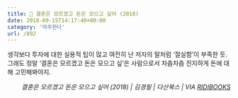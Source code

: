 ```yaml
---
title: 📖 결혼은 모르겠고 돈은 모으고 싶어 (2018)
date: 2018-09-15T14:17:40+00:00
category: '마주한다'
url: /892
---
```


생각보다 투자에 대한 실용적 팁이 많고 여전히 난 저자의 말처럼 &#8216;절실함&#8217;이 부족한 듯. 그래도 정말 &#8216;결혼은 모르겠고 돈은 모으고 싶&#8217;은 사람으로서 차츰차츰 진지하게 돈에 대해 고민해봐야지.&nbsp;

<p style="text-align:right">
  <em>결혼은 모르겠고 돈은 모으고 싶어 (2018) | 김경필</em><em>&nbsp;| 다산북스 | VIA <a href="http://ridibooks.com" target="_blank" rel="noreferrer noopener">RIDIBOOKS</a></em>
</p>